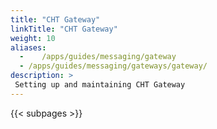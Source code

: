 ```yaml
---
title: "CHT Gateway"
linkTitle: "CHT Gateway"
weight: 10
aliases:
  -    /apps/guides/messaging/gateway
  - /apps/guides/messaging/gateways/gateway/
description: >
 Setting up and maintaining CHT Gateway
---
```



{{< subpages >}}